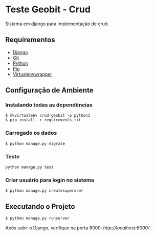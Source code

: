 # Teste Geobit - Crud

Sistema em django para implementação de crud.

## Requirementos

* [Django](https://www.djangoproject.com/)
* [Git](http://git-scm.com/)
* [Python](https://www.python.org/)
* [Pip](http://www.pip-installer.org/en/latest/)
* [Virtualenvwrapper](http://virtualenvwrapper.readthedocs.org/en/latest/)

## Configuração de Ambiente

### **Instalando todas as dependências**

```
$ mkvirtualenv crud-geobit -p python3
$ pip install -r requirements.txt
```

### Carregado os dados
```
$ python manage.py migrate
```
### Teste
```
python manage.py test
```
### Criar usuário para login no sistema
```
$ python manage.py createsuperuser
```

## Executando o Projeto
```
$ python manage.py runserver
```
Após subir o Django, verifique na porta 8000:
*http://localhost:8000/*
